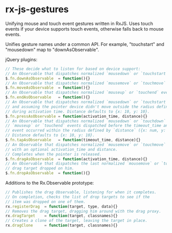 rx-js-gestures
===============

Unifying mouse and touch event gestures written in RxJS. Uses touch events if your device supports touch events, otherwise falls back to mouse events.  

Unifies gesture names under a common API. For example, "touchstart" and "mousedown" map to "downAsObservable".  

jQuery plugins:
```javascript
// These decide what to listen for based on device support:
// An Observable that dispatches normalized `mousedown` or `touchstart` events.
$.fn.downAsObservable  = function(){}
// An Observable that dispatches normalized `mousemove` or `touchmove` events.
$.fn.moveAsObservable  = function(){}
// An Observable that dispatches normalized `mouseup` or `touchend` events.
$.fn.endAsObservable   = function(){}
// An Observable that dispatches normalized `mousedown` or `touchstart` events after an activation time
// and assuming the pointer device didn't move outside the radius defined by `distance` ({x: num, y: num })
// during activation time. Distance defaults to {x: 10, y: 10}.
$.fn.pressAsObservable = function(activation_time, distance){}
// An Observable that dispatches normalized `mousedown` or `touchdown` events that have corresponding
// `mouseup` or `touchend` events dispatched before the timeout_time and assuming the corresponding `end`
// event occurred within the radius defined by `distance` ({x: num, y: num}).
// Distance defaults to {x: 10, y: 10}.
$.fn.tapAsObservable   = function(timeout_time, distance){}
// An Observable that dispatches normalized `mousemove` or `touchmove` events after a press event
// with an optional activation_time and distance.
// Completes when the pointer is released.
$.fn.dragAsObservable  = function(activation_time, distance){}
// An Observable that dispatches the last normalized `mousemove` or `touchmove` event of a registered
// drag target dropped on him.
$.fn.dropAsObservable  = function(){}
```

Additions to the Rx.Observable prototype:
```javascript
// Publishes the drag Observable, listening for when it completes.
// On completion, checks the list of drop targets to see if the
// item was dropped on one of them.
rx.registerDrag  = function(target, type, data){}
// Removes the drag target, dragging him around with the drag proxy.
rx.dragTarget    = function(target, classnames){}
// Creates a clone of the target, leaving the target in place.
rx.dragClone     = function(target, classnames){}
```
